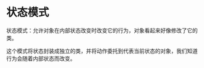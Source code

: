 # 状态模式

状态模式：允许对象在内部状态改变时改变它的行为，对象看起来好像修改了它的类。



这个模式将状态封装成独立的类，并将动作委托到代表当前状态的对象，我们知道行为会随着内部状态而改变。

